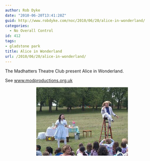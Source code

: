 ```yaml
---
author: Rob Dyke
date: "2010-06-20T13:41:28Z"
guid: http://www.robdyke.com/noc/2010/06/20/alice-in-wonderland/
categories:
  - No Overall Control
id: 412
tags:
- gladstone park
title: Alice in Wonderland
url: /2010/06/20/alice-in-wonderland/
---
```

The Madhatters Theatre Club present Alice in Wonderland.

See www.modproductions.org.uk
  
<a alt="image" href="/pubfiles/2010/06/wpid-2010-06-20-14.37.151.jpg"><img style="display:block;margin-right:auto;margin-left:auto;" alt="image" src="/pubfiles/2010/06/wpid-2010-06-20-14.37.15.jpg" /></a>